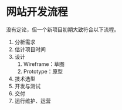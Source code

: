# 网站开发流程

没有定论，但一个新项目初期大致符合以下流程。

1. 分析需求
1. 估计项目时间
1. 设计
    1. Wireframe：草图
    1. Prototype：原型
1. 技术选型
1. 开发与测试
1. 交付
1. 运行维护、运营

